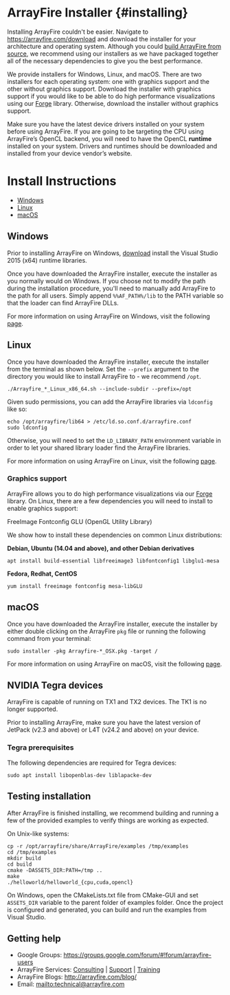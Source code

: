 # ArrayFire Installer {#installing}

Installing ArrayFire couldn't be easier. Navigate to
https://arrayfire.com/download and download the installer for your architecture
and operating system. Although you could [build ArrayFire from
source](https://github.com/arrayfire/arrayfire), we recommend using our
installers as we have packaged together all of the necessary dependencies to
give you the best performance.

We provide installers for Windows, Linux, and macOS. There are two installers
for each operating system: one with graphics support and the other without
graphics support. Download the installer with graphics support if you would like
to be able to do high performance visualizations using our
[Forge](https://github.com/arrayfire/forge) library. Otherwise, download the
installer without graphics support.

Make sure you have the latest device drivers installed on your system before
using ArrayFire. If you are going to be targeting the CPU using ArrayFire’s
OpenCL backend, you will need to have the OpenCL **runtime** installed on your
system. Drivers and runtimes should be downloaded and installed from your device
vendor’s website.

# Install Instructions

* [Windows](#Windows)
* [Linux](#Linux)
* [macOS](#macOS)

## <a name="Windows"></a> Windows

Prior to installing ArrayFire on Windows,
[download](https://www.microsoft.com/en-in/download/details.aspx?id=48145)
install the Visual Studio 2015 (x64) runtime libraries.

Once you have downloaded the ArrayFire installer, execute the installer as you
normally would on Windows. If you choose not to modify the path during the
installation procedure, you'll need to manually add ArrayFire to the path for
all users. Simply append `%%AF_PATH%/lib` to the PATH variable so that the loader
can find ArrayFire DLLs.

For more information on using ArrayFire on Windows, visit the following
[page](http://arrayfire.org/docs/using_on_windows.htm).

## <a name="Linux"></a> Linux

Once you have downloaded the ArrayFire installer, execute the installer from the
terminal as shown below. Set the `--prefix` argument to the directory you would
like to install ArrayFire to - we recommend `/opt`.

    ./Arrayfire_*_Linux_x86_64.sh --include-subdir --prefix=/opt

Given sudo permissions, you can add the ArrayFire libraries via `ldconfig` like
so:

    echo /opt/arrayfire/lib64 > /etc/ld.so.conf.d/arrayfire.conf
    sudo ldconfig

Otherwise, you will need to set the `LD_LIBRARY_PATH` environment variable in
order to let your shared library loader find the ArrayFire libraries.

For more information on using ArrayFire on Linux, visit the following
[page](http://arrayfire.org/docs/using_on_linux.htm).

### Graphics support

ArrayFire allows you to do high performance visualizations via our
[Forge](https://github.com/arrayfire/forge) library. On Linux, there are a few
dependencies you will need to install to enable graphics support:

FreeImage
Fontconfig
GLU (OpenGL Utility Library)

We show how to install these dependencies on common Linux distributions:

__Debian, Ubuntu (14.04 and above), and other Debian derivatives__

    apt install build-essential libfreeimage3 libfontconfig1 libglu1-mesa

__Fedora, Redhat, CentOS__

    yum install freeimage fontconfig mesa-libGLU


## <a name="macOS"></a> macOS

Once you have downloaded the ArrayFire installer, execute the installer by
either double clicking on the ArrayFire `pkg` file or running the following
command from your terminal:

    sudo installer -pkg Arrayfire-*_OSX.pkg -target /

For more information on using ArrayFire on macOS, visit the following
[page](http://arrayfire.org/docs/using_on_osx.htm).

## NVIDIA Tegra devices

ArrayFire is capable of running on TX1 and TX2 devices. The TK1 is no longer
supported.

Prior to installing ArrayFire, make sure you have the latest version of JetPack
(v2.3 and above) or L4T (v24.2 and above) on your device.

### Tegra prerequisites

The following dependencies are required for Tegra devices:

    sudo apt install libopenblas-dev liblapacke-dev

## Testing installation

After ArrayFire is finished installing, we recommend building and running a few
of the provided examples to verify things are working as expected.

On Unix-like systems:

    cp -r /opt/arrayfire/share/ArrayFire/examples /tmp/examples
    cd /tmp/examples
    mkdir build
    cd build
    cmake -DASSETS_DIR:PATH=/tmp ..
    make
    ./helloworld/helloworld_{cpu,cuda,opencl}

On Windows, open the CMakeLists.txt file from CMake-GUI and set `ASSETS_DIR`
variable to the parent folder of examples folder. Once the project is configured
and generated, you can build and run the examples from Visual Studio.

## <a name="GettingHelp"></a> Getting help

* Google Groups: https://groups.google.com/forum/#!forum/arrayfire-users
* ArrayFire Services:  [Consulting](https://arrayfire.com/consulting/)  |  [Support](https://arrayfire.com/support/)   |  [Training](https://arrayfire.com/training/)
* ArrayFire Blogs: http://arrayfire.com/blog/
* Email: <mailto:technical@arrayfire.com>

